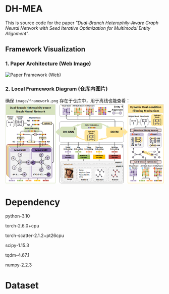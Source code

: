 # DH-MEA  

This is source code for the paper *"Dual-Branch Heterophily-Aware Graph Neural Network with Seed Iterative Optimization for Multimodal Entity Alignment"*.  


## Framework Visualization  
### 1. Paper Architecture (Web Image)  
<!-- 注意：GitHub 外部链接可能因权限/图床失效，优先用仓库内图片 -->  
<img width="1298" height="648" alt="Paper Framework (Web)" src="https://github.com/user-attachments/assets/c3e649fc-d4e1-4c0c-824b-ff16aaa3d9f7" />  

### 2. Local Framework Diagram (仓库内图片)  
确保 `image/framework.png` 存在于仓库中，用于离线也能查看：  
![The Proposed DH-MEA Framework](image/framework.png)

# Dependency
python-3.10

torch-2.6.0+cpu

torch-scatter-2.1.2+pt26cpu

scipy-1.15.3

tqdm-4.67.1

numpy-2.2.3

# Dataset
